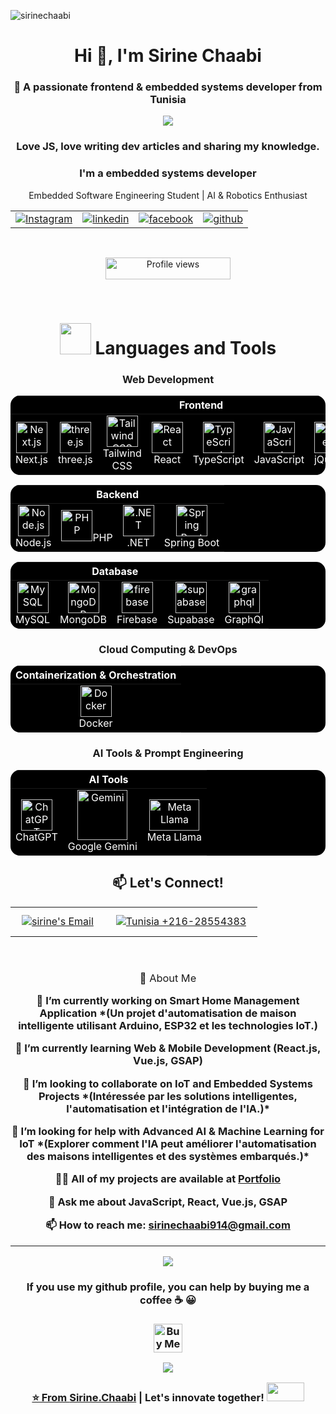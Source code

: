 <p align="left"> 
    <img src="https://komarev.com/ghpvc/?username=sirinechaabi&label=Profile%20views&color=0e75b6&style=flat" alt="sirinechaabi" /> 
</p>

<h1 align="center">Hi 👋, I'm <span class="name">Sirine Chaabi</span></h1>
<h3 align="center">🚀 A passionate frontend & embedded systems developer from Tunisia</h3>

<!-- Intro -->
<p style="margin: 15px;" align="center">
    <img src="https://readme-typing-svg.herokuapp.com?duration=2000&color=EBD41B&center=true&vCenter=true&lines=Frontend+Developer;Embedded+Systems+Enthusiast">
    <h3 align="center">Love JS, love writing dev articles and sharing my knowledge.</h3>
    <h3 align="center">I'm a embedded systems developer</h3>
</p>

<p align="center">
Embedded Software Engineering Student | AI & Robotics Enthusiast </p>

<div align="center">
<table>
  <tr>
    <td align="center">
      <a href="https://www.instagram.com/sirine.chabi/" target="_blank">
        <img src="https://bentos.jkominovic.dev/api/v1/bento-cards?url=https%3A%2F%2Fwww.instagram.com%2Fknightgamer87%2F&subtitle=@sirine.chabi&size=square" alt="Instagram">
      </a>
    </td>
    <td align="center">
      <a href="https://www.linkedin.com/in/chaabi-sirine-971758242/" target="_blank">
        <img src="https://bentos.jkominovic.dev/api/v1/bento-cards?url=https%3A%2F%2Fwww.linkedin.com%2Fin%2Fkenan-gain-33048518a%2F&subtitle=@sirine.chaabi&size=square" alt="linkedin">
      </a>
    </td>
    <td align="center">
      <a href="https://www.facebook.com/sirine.chaabi914/" target="_blank">
        <img src="https://bentos.jkominovic.dev/api/v1/bento-cards?url=https%3A%2F%2Ffacebook.com%2Fkenan.gain&subtitle=@sirine.chaabi&size=square" alt="facebook">
      </a>
    </td>
     <td align="center">
      <a href="https://github.com/Chaabi-sirine" target="_blank">
        <img src="https://bentos.jkominovic.dev/api/v1/bento-cards?url=https%3A%2F%2Fgithub.com%2FKenanGain&subtitle=%2Fsirine-chaabi&size=square" alt="github">
      </a>
    </td>
  </tr>
</table>

<br>


<p align="center">
  <img src="https://komarev.com/ghpvc/?username=Nihed-Abd&color=blueviolet&style=flat-square&label=Profile+Views" alt="Profile views" width="200" height="35">
</p>

<br>




<!-- Technos -->
<h1 align="center"><img src="https://media2.giphy.com/media/QssGEmpkyEOhBCb7e1/giphy.gif?cid=ecf05e47a0n3gi1bfqntqmob8g9aid1oyj2wr3ds3mg700bl&rid=giphy.gif" width="50px" height="50px"> Languages and Tools </h1>

<h3 align="center">Web Development</h3>

<div align="center">
<table style="background-color: black; color: white; border: none; border-radius: 15px; overflow: hidden;">
  <thead>
    <tr>
      <th colspan="8" align="center" style="color: white;">Frontend</th>
    </tr>
  </thead>
  <tbody>
    <tr>
      <td align="center" style="border: none;">
        <a href="https://nextjs.org/" style="color: white;">
          <img src="https://skillicons.dev/icons?i=nextjs" width="50" height="50" alt="Next.js"/>
        </a>
        <br>Next.js
      </td>
      <td align="center" style="border: none;">
        <a href="https://threejs.org/" style="color: white;">
          <img src="https://skillicons.dev/icons?i=threejs" width="50" height="50" alt="three.js"/>
        </a>
        <br>three.js
      </td>
      <td align="center" style="border: none;">
        <a href="https://tailwindcss.com/" style="color: white;">
          <img src="https://cdn.worldvectorlogo.com/logos/tailwindcss.svg" width="50" height="50" alt="Tailwind CSS"/>
        </a>
        <br>Tailwind CSS
      </td>
      <td align="center" style="border: none;">
        <a href="https://reactjs.org/" style="color: white;">
          <img src="https://techstack-generator.vercel.app/react-icon.svg" alt="React" width="50" height="50"/>
        </a>
        <br>React
      </td>
      <td align="center" style="border: none;">
        <a href="https://www.typescriptlang.org/" style="color: white;">
          <img src="https://techstack-generator.vercel.app/ts-icon.svg" alt="TypeScript" width="50" height="50"/>
        </a>
        <br>TypeScript
      </td>
      <td align="center" style="border: none;">
        <a href="https://developer.mozilla.org/en-US/docs/Web/JavaScript" style="color: white;">
          <img src="https://techstack-generator.vercel.app/js-icon.svg" alt="JavaScript" width="50" height="50"/>
        </a>
        <br>JavaScript
      </td>
      <td align="center" style="border: none;">
        <a href="https://jquery.com/" style="color: white;">
          <img src="https://skillicons.dev/icons?i=jquery" width="50" height="50" alt="jQuery"/>
        </a>
        <br>jQuery
      </td>
      <td align="center" style="border: none;">
        <a href="https://developer.mozilla.org/en-US/docs/Web/HTML" style="color: white;">
          <img src="https://cdn.worldvectorlogo.com/logos/html-1.svg" width="50" height="50" alt="HTML"/>
        </a>
        <br>HTML
      </td>
      <td align="center" style="border: none;">
        <a href="https://developer.mozilla.org/en-US/docs/Web/CSS" style="color: white;">
          <img src="https://cdn.worldvectorlogo.com/logos/css-3.svg" width="50" height="50" alt="CSS"/>
        </a>
        <br>CSS
      </td>
    </tr>
  </tbody>
</table>
</div>


<div align="center">
<table style="background-color: black; color: white; border: none; border-radius: 15px; overflow: hidden;">
  <thead>
    <tr>
      <th colspan="4" align="center" style="color: white;">Backend</th>
    </tr>
  </thead>
  <tbody>
    <tr>
      <td align="center" style="border: none;">
        <img src="https://cdn.worldvectorlogo.com/logos/nodejs-icon.svg" width="50" height="50" alt="Node.js"/><br>Node.js
      </td>
  <td align="center" style="border: none;">
  <img src="https://cdn.worldvectorlogo.com/logos/php.svg" width="50" height="50" alt="PHP"/>PHP
   </td>
    <td align="center" style="border: none;">
      <img src="https://skillicons.dev/icons?i=dotnet" width="50" height="50" alt=".NET"/><br>.NET
      </td>
      <td align="center" style="border: none;">
        <img src="https://cdn.worldvectorlogo.com/logos/spring-3.svg" width="50" height="50" alt="Spring Boot"/><br>Spring Boot
      </td>
    </tr>
  </tbody>
</table>
</div>


<div align="center">
<table style="background-color: black; color: white; border: none; border-radius: 15px; overflow: hidden;">
  <thead>
    <tr>
      <th colspan="4" align="center" style="color: white;">Database</th>
    </tr>
  </thead>
  <tbody>
    <tr>
      <td align="center" style="border: none;">
        <img src="https://techstack-generator.vercel.app/mysql-icon.svg" alt="MySQL" width="50" height="50"/><br>MySQL
      </td>
      <td align="center" style="border: none;">
        <img src="https://skillicons.dev/icons?i=mongodb" alt="MongoDB" width="50" height="50"/><br>MongoDB
      </td>
      <td align="center" style="border: none;">
        <img src="https://skillicons.dev/icons?i=firebase" alt="firebase" width="50" height="50"/><br>Firebase
      </td>
      <td align="center" style="border: none;">
        <img src="https://skillicons.dev/icons?i=supabase" alt="supabase" width="50" height="50"/><br>Supabase
      </td>
       <td align="center" style="border: none;">
        <img src="https://skillicons.dev/icons?i=graphql" alt="graphql" width="50" height="50"/><br>GraphQl
      </td>
    </tr>
  </tbody>
</table>
</div>

<h3 align="center">Cloud Computing & DevOps</h3>

<div align="center">
<table style="background-color: black; color: white; border: none; border-radius: 15px; overflow: hidden;">
  <thead>
    <tr>
      <th colspan="4" align="center" style="color: white;">Containerization & Orchestration</th>
    </tr>
  </thead>
  <tbody>
    <tr>
      <td align="center" style="border: none;">
        <img src="https://techstack-generator.vercel.app/docker-icon.svg" alt="Docker" width="50" height="50"/><br>Docker
      </td>
    </tr>
  </tbody>
</table>
</div>



<h3 align="center"> AI Tools & Prompt Engineering</h3>
<div align="center">
 <table style="background-color: black; color: white; border: none; border-radius: 15px; overflow: hidden;">
  <thead>
    <tr>
      <th colspan="6" align="center" style="color: white;">AI Tools</th>
    </tr>
  </thead>
  <tbody>
    <tr>
      <td align="center" style="border: none;">
        <img src="https://upload.wikimedia.org/wikipedia/commons/0/04/ChatGPT_logo.svg" width="50" height="50" alt="ChatGPT"/><br>ChatGPT
      </td>
      <td align="center" style="border: none;">
        <img src="https://upload.wikimedia.org/wikipedia/commons/8/8a/Google_Gemini_logo.svg" alt="Gemini" width="80" height="80" /><br>Google Gemini
      </td>
      <td align="center" style="border: none;">
        <img src="https://upload.wikimedia.org/wikipedia/commons/a/ab/Meta-Logo.png" width="80" height="50" alt="Meta Llama"/><br>Meta Llama
      </td>
    </tr>
  </tbody>
</table>
</div>


<h2 align="center">📫 Let's Connect!</h2>

<table align="center">
  <tr>
    <td colspan="3" align="center">
      <a href="mailto:sirinechaabi914@gmail.com" target="_blank">
        <img src="https://bentos.jkominovic.dev/api/v1/generic-card?icon=sigmail&subtitle=sirinechaabi914@gmail.com&size=square" alt="sirine's Email" style="margin: 10px;">
      </a>
    </td>
    <td align="center">
      <a href="https://bentos.jkominovic.dev/api/v1/generic-card?icon=siwhatsapp&subtitle=Tunisia-+216-28554383&size=square" target="_blank">
        <img src="https://bentos.jkominovic.dev/api/v1/generic-card?icon=siwhatsapp&subtitle=Tunisia-+216-27582038&size=square" alt="Tunisia +216-28554383" style="margin: 10px;">
      </a>
    </td>
  </tr>
</table>

<br>

<h3>
<div align="center">

<p style="text-align: center;"><span style="font-weight: lighter;">🚀 About Me</span></p>

<p>🔭 I’m currently working on Smart Home Management Application *(Un projet d'automatisation de maison intelligente utilisant Arduino, ESP32 et les technologies IoT.)</p>

<p>🌱 I’m currently learning Web & Mobile Development (React.js, Vue.js, GSAP)</p>

<p>👯 I’m looking to collaborate on IoT and Embedded Systems Projects *(Intéressée par les solutions intelligentes, l'automatisation et l'intégration de l'IA.)*</p>

<p>🤝 I’m looking for help with Advanced AI & Machine Learning for IoT *(Explorer comment l'IA peut améliorer l'automatisation des maisons intelligentes et des systèmes embarqués.)*</p>

<p>👨‍💻 All of my projects are available at <a href="https://sirinechaabi-portfolio.infinityfreeapp.com/?i=1">Portfolio</a></p>

<p>💬 Ask me about JavaScript, React, Vue.js, GSAP</p>

<p>📫 How to reach me: <a href="mailto:sirinechaabi914@gmail.com">sirinechaabi914@gmail.com</a></p>

---



<p align="center">
  <p align="center">
    <img align="center" src="https://media.giphy.com/media/z5iCvo1oCbqt7ukMQs/giphy.gif">
</p>
<p align="center">
    <h4>If you use my github profile, you can help by buying me a coffee ☕️ 😀</h4>
</p>
<p align="center">
	<a href='https://ko-fi.com/codeoz' target='_blank'><img height='35' style='border:0px;height:46px;'src='https://az743702.vo.msecnd.net/cdn/kofi3.png?v=0' border='0' alt='Buy Me a Coffee at ko-fi.com' />
</p>
    <img align="center" src="https://media.giphy.com/media/z5iCvo1oCbqt7ukMQs
<h3>
<div align="center">
  
⭐️ From [Sirine.Chaabi](https://github.com/Chaabi-sirine) | Let's innovate together! <img src='https://raw.githubusercontent.com/ShahriarShafin/ShahriarShafin/main/Assets/handshake.gif' width="60px" height="30px">
</div>
</h3>
